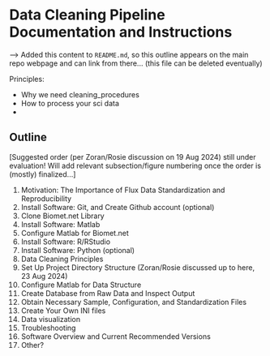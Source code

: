 # Data Cleaning Pipeline Documentation and Instructions

--> Added this content to `README.md`, so this outline appears on the main repo webpage and can link from there... (this file can be deleted eventually)

Principles:
-	Why we need cleaning_procedures
-	How to process your sci data
-	

## Outline

[Suggested order (per Zoran/Rosie discussion on 19 Aug 2024) still under evaluation! Will add relevant subsection/figure numbering once the order is (mostly) finalized...]

1. Motivation: The Importance of Flux Data Standardization and Reproducibility 
2. Install Software: Git, and Create Github account (optional)
3. Clone Biomet.net Library
4. Install Software: Matlab
5. Configure Matlab for Biomet.net
6. Install Software: R/RStudio
7. Install Software: Python (optional)
8. Data Cleaning Principles
9. Set Up Project Directory Structure (Zoran/Rosie discussed up to here, 23 Aug 2024)
10. Configure Matlab for Data Structure
11. Create Database from Raw Data and Inspect Output
12. Obtain Necessary Sample, Configuration, and Standardization Files
13. Create Your Own INI files
14. Data visualization
15. Troubleshooting
16. Software Overview and Current Recommended Versions
17. Other?


